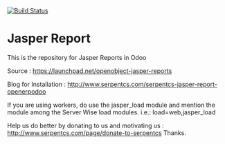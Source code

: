 [![Build Status](https://travis-ci.org/JayVora-SerpentCS/Jasperreports_odoo.svg?branch=10.0)](https://travis-ci.org/JayVora-SerpentCS/Jasperreports_odoo)

# Jasper Report
This is the repository for Jasper Reports in Odoo

Source : https://launchpad.net/openobject-jasper-reports

Blog for Installation : http://www.serpentcs.com/serpentcs-jasper-report-openerpodoo

If you are using workers, do use the jasper_load module and mention the module among the Server Wise load modules.
i.e.: load=web,jasper_load

Help us do better by donating to us and motivating us : http://www.serpentcs.com/page/donate-to-serpentcs
Thanks.
